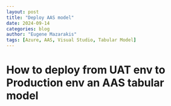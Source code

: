 ```yaml
---
layout: post
title: "Deploy AAS model"
date: 2024-09-14
categories: blog
author: "Eugene Mazarakis"
tags: [Azure, AAS, Visual Studio, Tabular Model]
---
```


# How to deploy from UAT env to Production env an AAS tabular model
